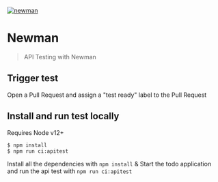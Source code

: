 [![newman](https://img.shields.io/endpoint?url=https://dashboard.cypress.io/badge/simple/xpefo7/main&style=flat&logo=cypress)](https://dashboard.cypress.io/projects/xpefo7/runs)

# Newman

> API Testing with Newman

## Trigger test

Open a Pull Request and assign a "test ready" label to the Pull Request

## Install and run test locally

Requires Node v12+

```
$ npm install
$ npm run ci:apitest
```

Install all the dependencies with `npm install` & Start the todo application and run the api test with `npm run ci:apitest`
